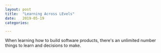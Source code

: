 ```yaml
---
layout: post
title:  "Learning Across LEvels"
date:   2019-05-19
categories:

---
```

When learning how to build software products, there's an unlimited number
things to learn and decisions to make.
